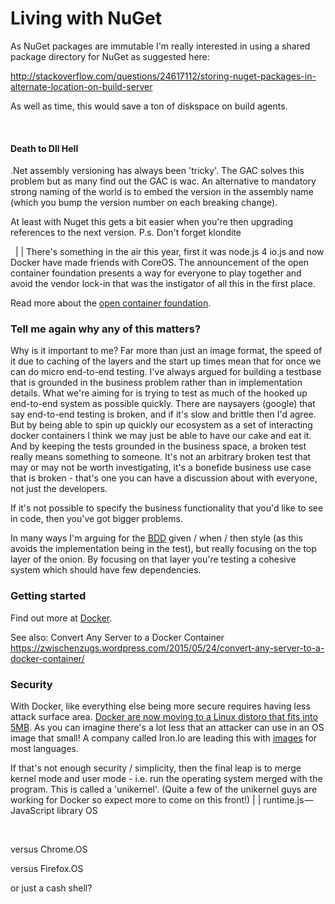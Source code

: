 
# Living with NuGet

As NuGet packages are immutable I'm really interested in using a shared package directory for NuGet as suggested here:

http://stackoverflow.com/questions/24617112/storing-nuget-packages-in-alternate-location-on-build-server

As well as time, this would save a ton of diskspace on build agents.

&nbsp;

<h4>Death to Dll Hell</h4>

.Net assembly versioning has always been 'tricky'. The GAC solves this problem but as many find out the GAC is wac. An alternative to mandatory strong naming of the world is to embed the version in the assembly name (which you bump the version number on each breaking change).

At least with Nuget this gets a bit easier when you're then upgrading references to the next version.
P.s. Don't forget klondite&nbsp;

&nbsp;                                                                                                                                                                                                                                                     |
| There's something in the air this year, first it was node.js 4 io.js and now Docker have made friends with CoreOS. The announcement of the open container foundation presents a way for everyone to play together and avoid the vendor lock-in that was the instigator of all this in the first place.

Read more about the <a href="http://blog.docker.com/2015/06/open-container-project-foundation/" target="_blank">open container foundation</a>.

<h3>Tell me again why any of this matters?</h3>

Why is it important to me? Far more than just an image format, the speed of it due to caching of the layers and the start up times mean that for once we can do micro end-to-end testing. I've always argued for building a testbase that is grounded in the business problem rather than in implementation details. What we're aiming for is trying to test as much of the hooked up end-to-end system as possible quickly. There are naysayers (google) that say end-to-end testing is broken, and if it's slow and brittle then I'd agree. But by being able to spin up quickly our ecosystem as a set of interacting docker containers I think we may just be able to have our cake and eat it. And by keeping the tests grounded in the business space, a broken test really means something to someone. It's not an arbitrary broken test that may or may not be worth investigating, it's a bonefide business use case that is broken - that's one you can have a discussion about with everyone, not just the developers.

If it's not possible to specify the business functionality that you'd like to see in code, then you've got bigger problems.

In many ways I'm arguing for the <a href="https://en.wikipedia.org/wiki/Behavior-driven_development" target="_blank">BDD</a> given / when / then style (as this avoids the implementation being in the test), but really focusing on the top layer of the onion. By focusing on that layer you're testing a cohesive system which should have few dependencies.

<h3>Getting started</h3>

Find out more at <a href="https://www.docker.com/whatisdocker" target="_blank">Docker</a>.

See also: Convert Any Server to a Docker Container <a href="https://zwischenzugs.wordpress.com/2015/05/24/convert-any-server-to-a-docker-container/">https://zwischenzugs.wordpress.com/2015/05/24/convert-any-server-to-a-docker-container/</a>

<h3>Security</h3>

With Docker, like everything else being more secure requires having less attack surface area. <a href="https://news.ycombinator.com/item?id=10998667">Docker are now moving to a Linux distoro that fits into 5MB</a>. As you can imagine there's a lot less that an attacker can use in an OS image that small! A company called Iron.Io are leading this with <a href="https://github.com/iron-io/dockers">images</a> for most languages.

If that's not enough security / simplicity, then the final leap is to merge kernel mode and user mode - i.e. run the operating system merged with the program. This is called a 'unikernel'. (Quite a few of the unikernel guys are working for Docker so expect more to come on this front!) |
| runtime.js — JavaScript library OS

&nbsp;

versus Chrome.OS

versus Firefox.OS

or just a cash shell?                                                                                                                                                                                                                                                                                                                                                                                                                                                                                                                                                                                                                                                           